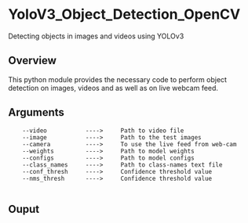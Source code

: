 # YoloV3_Object_Detection_OpenCV
Detecting objects in images and videos using YOLOv3

## Overview
This python module provides the necessary code to perform object detection on images, videos and as well as on live webcam feed.

## Arguments

```
    --video           ---->     Path to video file
    --image           ---->     Path to the test images
    --camera          ---->     To use the live feed from web-cam
    --weights         ---->     Path to model weights
    --configs         ---->     Path to model configs
    --class_names     ---->     Path to class-names text file
    --conf_thresh     ---->     Confidence threshold value
    --nms_thresh      ---->     Confidence threshold value
    
```

## Ouput

